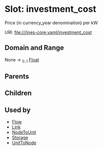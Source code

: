 
# Slot: investment_cost

Price (in currency_year denomination) per kW

URI: [file:///ines-core.yaml/investment_cost](file:///ines-core.yaml/investment_cost)


## Domain and Range

None &#8594;  <sub>0..1</sub> [Float](types/Float.md)

## Parents


## Children


## Used by

 * [Flow](Flow.md)
 * [Link](Link.md)
 * [NodeToUnit](NodeToUnit.md)
 * [Storage](Storage.md)
 * [UnitToNode](UnitToNode.md)
